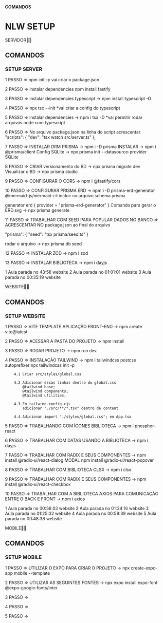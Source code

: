 

#### COMANDOS ####

# NLW SETUP

SERVIDOR👩‍💻

## COMANDOS

### SETUP SERVER

1 PASSO => npm init -y vai criar o package.json

2 PASSO => instalar dependencies npm install fastify

3 PASSO => instalar dependencies typescript -> npm install typescript -D

4 PASSO => npx tsc --init *vai criar a config do typescript

5 PASSO => instalar dependencies -> npm i tsx -D *vai permitir rodar arquivos node com typescript

6 PASSO => No arquivo package.json na linha do script acrescentar:
"scripts": {
    "dev": "tsx watch src/server.ts"
  },

7 PASSO => INSTALAR ORM PRISMA -> npm i -D prisma
           INSTALAR            -> npm i @prisma/client
          Config SQLite        -> npx prisma init --datasource-provider SQLite


8 PASSO => CRIAR versionamento do BD ->  npx prisma migrate dev
                 Visualizar o BD     -> npx prisma studio

9 PASSO => CONFIGURAR O CORS -> npm i @fastify/cors

10 PASSO => CONFIGURAR PRISMA ERD -> npm i -D prisma-erd-generator @mermaid-js/mermaid-cli
  incluir no arquivo schema.prisma

  generator erd {
  provider = "prisma-erd-generator"
}
   Comando para gerar o ERD.svg -> npx prisma generate

11 PASSO => TRABALHAR COM SEED PARA POPULAR DADOS NO BANCO => ACRESCENTAR NO package.json ao final do arquivo

  "prisma": {
    "seed": "tsx prisma/seed.ts"
  }

  rodar o arquivo        -> npx prisma db seed

12 PASSO => INSTALAR ZOD -> npm i zod

13 PASSO => INSTALAR BIBLIOTECA -> npm i dayjs

1 Aula parada no 43:58 website
2 Aula parada no 01:01:01 website
3 Aula parada no 00:35:19 website

WEBSITE👩‍💻

## COMANDOS

### SETUP WEBSITE

1 PASSO => VITE TEMPLATE APLICAÇÃO FRONT-END -> npm create vite@latest

2 PASSO => ACESSAR A PASTA DO PROJETO -> npm install

3 PASSO => RODAR PROJETO -> npm run dev

4 PASSO => INSTALAÇÃO TAILWIND -> npm i tailwindcss postcss autoprefixer 
                                  npx tailwindcss init -p

        4.1 Criar src/styles/global.css

        4.2 Adicionar essas linhas dentro do global.css
            @tailwind base;
            @tailwind components;
            @tailwind utilities;

        4.3 Em tailwind.config.cjs 
            adicionar "./src/**/*.tsx" dentro de content

        4.4 Adicionar import "./styles/global.css"; em App.tsx


  5 PASSO => TRABALHANDO COM ÍCONES BIBLIOTECA -> npm i phosphor-react

  6 PASSO => TRABALHAR COM DATAS USANDO A BIBLIOTECA -> npm i dayjs

  7 PASSO => TRABALHAR COM RADIX E SEUS COMPONENTES -> npm install @radix-ui/react-dialog MODAL
                                                       npm install @radix-ui/react-popover

  8 PASSO => TRABALHAR COM BIBLIOTECA CLSX -> npm i clsx

  9 PASSO => TRABALHAR COM RADIX E SEUS COMPONENTES -> npm install @radix-ui/react-checkbox

  10 PASSO => TRABALHAR COM A BIBLIOTECA AXIOS PARA COMUNICAÇÃO ENTRE O BACK E FRONT -> npm i axios


1 Aula parada no 00:58:03 website
2 Aula parada no 01:34:16 website
3 Aula parada no 01:25:32 website
4 Aula parada no 00:58:39 website
5 Aula parada no 00:48:38 website

MOBILE👩‍💻

## COMANDOS

### SETUP MOBILE

1 PASSO => UTILIZAR O EXPO PARA CRIAR O PROJETO -> npx create-expo-app mobile --template

2 PASSO => UTILIZAR AS SEGUINTES FONTES -> npx expo install expo-font @expo-google-fonts/inter

3 PASSO =>

4 PASSO =>

5 PASSO =>
